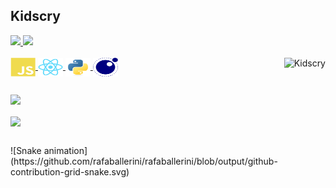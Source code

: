 ## Kidscry
 <div>
  <a href="https://github.com/Kidscry">
  <img height="160em" src="https://github-readme-stats.vercel.app/api?username=Kidscry&show_icons=true&theme=dracula&include_all_commits=true&count_private=true"/>
  <img height="160em" src="https://github-readme-stats.vercel.app/api/top-langs/?username=Kidscry&layout=compact&langs_count=7&theme=dracula"/>
</div>
<div style="display: inline_block"><br>
  <img align="center" alt="Kidscry-Js" height="30" width="40" src="https://raw.githubusercontent.com/devicons/devicon/master/icons/javascript/javascript-plain.svg">
  <img align="center" alt="Kidscry-React" height="30" width="40" src="https://raw.githubusercontent.com/devicons/devicon/master/icons/react/react-original.svg">
  <img align="center" alt="Kidscry-Python" height="30" width="40" src="https://raw.githubusercontent.com/devicons/devicon/master/icons/python/python-original.svg">
  <img align="center" alt="Kidscry-Lua" height="30" width="40" src="https://raw.githubusercontent.com/devicons/devicon/00f02ef57fb7601fd1ddcc2fe6fe670fef3ae3e4/icons/lua/lua-plain.svg">
  <img align="right" alt="Kidscry" src="https://cdn.discordapp.com/attachments/877211713135607829/882093844005531690/a476d916d4a4b3289bb8eac6a9b8e485.webp">
</div>
  
##
 <p align="left">
    <a href="https://discordapp.com/users/875179123759267850"><img src="https://pbs.twimg.com/profile_images/1392864511669854217/dBymBmGq_400x400.jpg" height="50"/></a>
</p>
 
<img align="center" style="padding=0;" src="https://komarev.com/ghpvc/?username=Kidscry"/> 
 
 ##
<div> 
  ![Snake animation](https://github.com/rafaballerini/rafaballerini/blob/output/github-contribution-grid-snake.svg)
</div>
